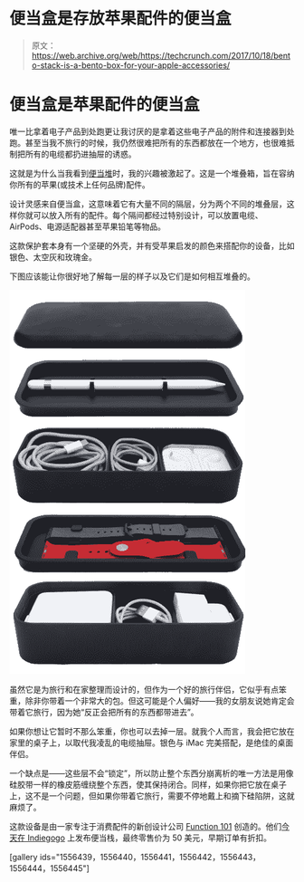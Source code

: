 # 便当盒是存放苹果配件的便当盒 

> 原文：<https://web.archive.org/web/https://techcrunch.com/2017/10/18/bento-stack-is-a-bento-box-for-your-apple-accessories/>

# 便当盒是苹果配件的便当盒

唯一比拿着电子产品到处跑更让我讨厌的是拿着这些电子产品的附件和连接器到处跑。甚至当我不旅行的时候，我仍然很难把所有的东西都放在一个地方，也很难抵制把所有的电缆都扔进抽屉的诱惑。

这就是为什么当我看到[便当堆](https://web.archive.org/web/20221025223404/https://www.indiegogo.com/projects/bento-stack-for-apple-accessories-iphone#/)时，我的兴趣被激起了。这是一个堆叠箱，旨在容纳你所有的苹果(或技术上任何品牌)配件。

设计灵感来自便当盒，这意味着它有大量不同的隔层，分为两个不同的堆叠层，这样你就可以放入所有的配件。每个隔间都经过特别设计，可以放置电缆、AirPods、电源适配器甚至苹果铅笔等物品。

这款保护套本身有一个坚硬的外壳，并有受苹果启发的颜色来搭配你的设备，比如银色、太空灰和玫瑰金。

下图应该能让你很好地了解每一层的样子以及它们是如何相互堆叠的。

![](img/48ff248ae7abbda9c316adb9f94f602f.png)

虽然它是为旅行和在家整理而设计的，但作为一个好的旅行伴侣，它似乎有点笨重，除非你带着一个非常大的包。但这可能是个人偏好——我的女朋友说她肯定会带着它旅行，因为她“反正会把所有的东西都带进去”。

如果你想让它暂时不那么笨重，你也可以去掉一层。就我个人而言，我会把它放在家里的桌子上，以取代我凌乱的电缆抽屉。银色与 iMac 完美搭配，是绝佳的桌面伴侣。

一个缺点是——这些层不会“锁定”，所以防止整个东西分崩离析的唯一方法是用像硅胶带一样的橡皮筋缠绕整个东西，使其保持闭合。同样，如果你把它放在桌子上，这不是一个问题，但如果你带着它旅行，需要不停地戴上和摘下硅陷阱，这就麻烦了。

这款设备是由一家专注于消费配件的新创设计公司 [Function 101](https://web.archive.org/web/20221025223404/https://function101.com/) 创造的。他们[今天在 Indiegogo](https://web.archive.org/web/20221025223404/https://www.indiegogo.com/projects/bento-stack-for-apple-accessories-iphone) 上发布便当栈，最终零售价为 50 美元，早期订单有折扣。

[gallery ids="1556439，1556440，1556441，1556442，1556443，1556444，1556445"]